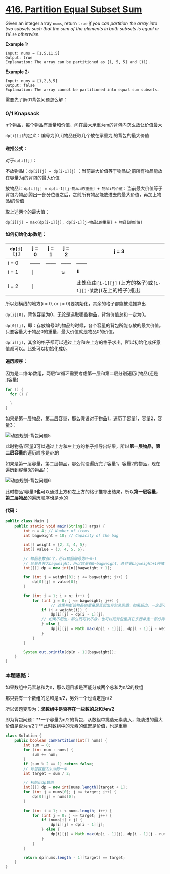 # [416. Partition Equal Subset Sum](https://leetcode.com/problems/partition-equal-subset-sum/)

Given an integer array `nums`, return `true` *if you can partition the array into two subsets such that the sum of the elements in both subsets is equal or* `false` *otherwise*.

**Example 1:**

```
Input: nums = [1,5,11,5]
Output: true
Explanation: The array can be partitioned as [1, 5, 5] and [11].
```

**Example 2:**

```
Input: nums = [1,2,3,5]
Output: false
Explanation: The array cannot be partitioned into equal sum subsets.
```

需要先了解01背包问题怎么解：

### 0/1 Knapsack

n个物品，每个物品有重量和价值，问在最大承重为m的背包内怎么放让价值最大

`dp[i][j]`的定义：编号为[0, i]物品任取几个放在承重为j的背包的最大价值

#### 递推公式：

对于`dp[i][j]`：

不放物品i：`dp[i][j] = dp[i-1][j]` ：当前最大价值等于物品i之前所有物品能放在容量为j的背包的最大价值

放物品i：`dp[i][j] = dp[i-1][j-物品i的重量] + 物品i的价值`：当前最大价值等于背包为物品i腾出一部分位置之后，之前所有物品能放进去的最大价值，再加上物品i的价值

取上述两个的最大值：

`dp[i][j] = max(dp[i-1][j], dp[i-1][j-物品i的重量] + 物品i的价值)`

#### 如何初始化dp数组：

| `dp[i][j]` | j = 0 | j = 1 | j = 2 | j = 3                                                        |
| ---------- | ----- | ----- | ----- | ------------------------------------------------------------ |
| i = 0      | ——    | ——    | ——    | ——                                                           |
| i = 1      | ｜    |       | ↘️     | ⬇️                                                            |
| i = 2      | ｜    |       |       | 此处值由`[i-1][j]` (上方的格子)或`[i-1][j-某数]`(左上的格子)推出 |

所以划横线的地方(i = 0, or j = 0)要初始化，其余的格子都能被递推算出

`dp[i][0]`，背包容量为0，无论是选取哪些物品，背包价值总和一定为0。

`dp[0][j]`，即：存放编号0的物品的时候，各个容量的背包所能存放的最大价值。只要容量大于物品0的重量，最大价值就是物品0的价值。

`dp[i][j]`，其余的格子都可以通过上方和左上方的格子求出，所以初始化成任意值都可以。此处可以初始化成0。

#### 遍历顺序：

因为是二维dp数组，两层for循环需要考虑第一层和第二层分别遍历i(物品)还是j(容量)

```java
for () {
  for () {
    
  }
}
```

如果是第一层物品，第二层容量，那么假设对于物品1，遍历了容量1，容量2，容量3：

![动态规划-背包问题5](https://code-thinking-1253855093.file.myqcloud.com/pics/202101101032124.png)

此时物品1容量3可以通过上方和左上方的格子推导出结果，所以**第一层物品，第二层容量**的遍历顺序是ok的

如果是第一层容量，第二层物品，那么假设遍历完了容量1，容量2的物品，现在遍历到容量3的物品1：

![动态规划-背包问题6](https://code-thinking-1253855093.file.myqcloud.com/pics/20210110103244701.png)

此时物品1容量3**也**可以通过上方和左上方的格子推导出结果，所以**第一层容量，第二层物品**的遍历顺序**也**是ok的

#### 代码：

```java
public class Main {
    public static void main(String[] args) {
        int n = 4; // Number of items
        int bagweight = 10; // Capacity of the bag

        int[] weight = {2, 3, 4, 5};
        int[] value = {3, 4, 5, 6};

      	// 物品总数有n个，所以物品编号为0~n-1
      	// 容量总共为bagweight，所以容量有0~bagweight，总共是bagweight+1种情况
        int[][] dp = new int[n][bagweight + 1];

        for (int j = weight[0]; j <= bagweight; j++) {
            dp[0][j] = value[0];
        }

        for (int i = 1; i < n; i++) {
            for (int j = 0; j <= bagweight; j++) {
             		// 这里判断该物品的重量是否超出背包总承重，如果超出，一定是不放的
                if (j < weight[i]) {
                    dp[i][j] = dp[i - 1][j];
                // 如果不超出，那么既可以不放，也可以把背包里其它东西拿走一部分再放入该物品
                } else {
                    dp[i][j] = Math.max(dp[i - 1][j], dp[i - 1][j - weight[i]] + value[i]);
                }
            }
        }

        System.out.println(dp[n - 1][bagweight]);
    }
}
```

### 本题思路：

如果数组中元素总和为n，那么题目求是否能分成两个总和为n/2的数组

那只要有一个数组的总和是n/2，另外一个也肯定是n/2

所以该题变形为：**求数组中是否存在一些数的总和为n/2**

即为背包问题：**一个容量为n/2的背包，从数组中挑选元素装入，能装进的最大价值是否为n/2？**此时数组中的元素的值既是价值，也是重量

```java
class Solution {
    public boolean canPartition(int[] nums) {
        int sum = 0;
        for (int num : nums) {
            sum += num;
        }
        if (sum % 2 == 1) return false;
        // 背包容量为sum的一半
        int target = sum / 2;

        // 初始化dp数组
        int[][] dp = new int[nums.length][target + 1];
        for (int j = nums[0]; j <= target; j++) {
            dp[0][j] = nums[0];
        }

        for (int i = 1; i < nums.length; i++) {
            for (int j = 0; j <= target; j++) {
                if (nums[i] > j) {
                    dp[i][j] = dp[i - 1][j];
                } else {
                    dp[i][j] = Math.max(dp[i - 1][j], dp[i - 1][j - nums[i]] + nums[i]);
                }
            }
        }

        return dp[nums.length - 1][target] == target;
    }
}
```





